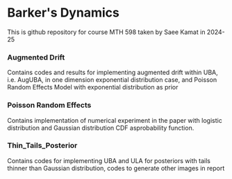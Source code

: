 # Barker's Dynamics
This is github repository for course MTH 598 taken by Saee Kamat in 2024-25

### Augmented Drift 
Contains codes and results for implementing augmented drift within UBA, i.e. AugUBA, in one dimension exponential distribution case, and Poisson Random Effects Model with exponential distribution as prior

### Poisson Random Effects 
Contains implementation of numerical experiment in the paper with logistic distribution and Gaussian distribution CDF asprobability function. 

### Thin_Tails_Posterior
Contains codes for implementing UBA and ULA for posteriors with tails thinner than Gaussian distribution, codes to generate other images in report
